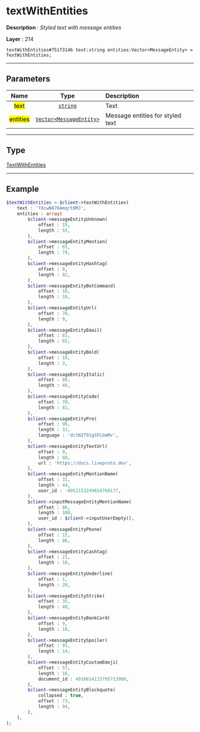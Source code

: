 # textWithEntities

**Description** : *Styled text with message entities*

**Layer** : 214

```tl
textWithEntities#751f3146 text:string entities:Vector<MessageEntity> = TextWithEntities;
```

---

## Parameters

| Name | Type | Description |
| :---: | :---: | :--- |
| <mark>text</mark> | [`string`](type/string) | Text |
| <mark>entities</mark> | [`Vector<MessageEntity>`](type/MessageEntity) | Message entities for styled text |

---

## Type

[TextWithEntities](type/TextWithEntities)

---

## Example

```php
$textWithEntities = $client->textWithEntities(
	text : 'TdcwN876Amqrt0MJ',
	entities : array(
		$client->messageEntityUnknown(
			offset : 19,
			length : 55,
		),
		$client->messageEntityMention(
			offset : 65,
			length : 74,
		),
		$client->messageEntityHashtag(
			offset : 8,
			length : 82,
		),
		$client->messageEntityBotCommand(
			offset : 16,
			length : 18,
		),
		$client->messageEntityUrl(
			offset : 70,
			length : 9,
		),
		$client->messageEntityEmail(
			offset : 81,
			length : 65,
		),
		$client->messageEntityBold(
			offset : 19,
			length : 3,
		),
		$client->messageEntityItalic(
			offset : 80,
			length : 46,
		),
		$client->messageEntityCode(
			offset : 70,
			length : 81,
		),
		$client->messageEntityPre(
			offset : 96,
			length : 33,
			language : 'dctN2T91gSFLbmMv',
		),
		$client->messageEntityTextUrl(
			offset : 9,
			length : 88,
			url : 'https://docs.liveproto.dev',
		),
		$client->messageEntityMentionName(
			offset : 31,
			length : 44,
			user_id : -8052153249654769177,
		),
		$client->inputMessageEntityMentionName(
			offset : 86,
			length : 100,
			user_id : $client->inputUserEmpty(),
		),
		$client->messageEntityPhone(
			offset : 15,
			length : 86,
		),
		$client->messageEntityCashtag(
			offset : 21,
			length : 18,
		),
		$client->messageEntityUnderline(
			offset : 1,
			length : 20,
		),
		$client->messageEntityStrike(
			offset : 35,
			length : 40,
		),
		$client->messageEntityBankCard(
			offset : 9,
			length : 18,
		),
		$client->messageEntitySpoiler(
			offset : 91,
			length : 14,
		),
		$client->messageEntityCustomEmoji(
			offset : 57,
			length : 16,
			document_id : 4916814133795713980,
		),
		$client->messageEntityBlockquote(
			collapsed : true,
			offset : 73,
			length : 94,
		),
	),
);
```